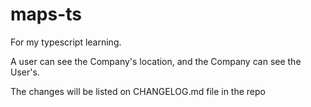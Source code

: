 # maps-ts

For my typescript learning.

A user can see the Company's location, and the Company can see the User's.

The changes will be listed on CHANGELOG.md file in the repo
